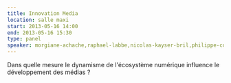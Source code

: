 ```yaml
---
title: Innovation Media
location: salle maxi
start: 2013-05-16 14:00
end: 2013-05-16 15:30
type: panel
speaker: morgiane-achache,raphael-labbe,nicolas-kayser-bril,philippe-couve
---
```


Dans quelle mesure le dynamisme de l'écosystème numérique influence le développement des médias ?